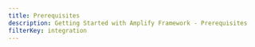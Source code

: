 ```yaml
---
title: Prerequisites
description: Getting Started with Amplify Framework - Prerequisites
filterKey: integration
---
```

<inline-fragment integration="angular" src="~/start/getting-started/fragments/common/prereq.md"></inline-fragment>
<inline-fragment integration="js" src="~/start/getting-started/fragments/common/prereq.md"></inline-fragment>
<inline-fragment integration="vue" src="~/start/getting-started/fragments/common/prereq.md"></inline-fragment>
<inline-fragment integration="react" src="~/start/getting-started/fragments/common/prereq.md"></inline-fragment>
<inline-fragment integration="react-native" src="~/start/getting-started/fragments/common/prereq.md"></inline-fragment>
<inline-fragment integration="ionic" src="~/start/getting-started/fragments/common/prereq.md"></inline-fragment>
